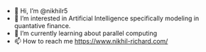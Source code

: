 - 👋 Hi, I’m @nikhilr5
- 👀 I’m interested in Artificial Intelligence specifically modeling in quantative finance.
- 🌱 I’m currently learning about parallel computing
- 📫 How to reach me https://www.nikhil-richard.com/

<!---
nikhilr5/nikhilr5 is a ✨ special ✨ repository because its `README.md` (this file) appears on your GitHub profile.
You can click the Preview link to take a look at your changes.
--->
